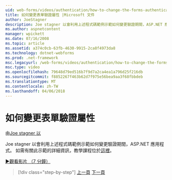 ```yaml
---
uid: web-forms/videos/authentication/how-to-change-the-forms-authentication-properties
title: 如何變更表單驗證屬性 |Microsoft 文件
author: JoeStagner
description: Joe stagner 以會利用上述程式碼範例示範如何變更驗證期間，ASP.NET 應用程式。 如需有關第的詳細資訊...
ms.author: aspnetcontent
manager: wpickett
ms.date: 07/16/2008
ms.topic: article
ms.assetid: a374c0cb-63fb-4630-9915-2ca8f4973da8
ms.technology: dotnet-webforms
ms.prod: .net-framework
msc.legacyurl: /web-forms/videos/authentication/how-to-change-the-forms-authentication-properties
msc.type: video
ms.openlocfilehash: 79648d79ed516b7f9d7a2ca4ea1a796d25f216db
ms.sourcegitcommit: f8852267f463b62d7f975e56bea9aa3f68fbbdeb
ms.translationtype: MT
ms.contentlocale: zh-TW
ms.lasthandoff: 04/06/2018
---
```

<a name="how-to-change-the-forms-authentication-properties"></a>如何變更表單驗證屬性
====================
由[Joe stagner 以](https://github.com/JoeStagner)

Joe stagner 以會利用上述程式碼範例示範如何變更驗證期間，ASP.NET 應用程式。 如需有關此示範的詳細資訊，教學課程位於[這裡](../../overview/older-versions-security/introduction/forms-authentication-configuration-and-advanced-topics-vb.md)。

[&#9654;觀看影片 （7 分鐘）](https://channel9.msdn.com/Blogs/ASP-NET-Site-Videos/how-to-change-the-forms-authentication-properties)

> [!div class="step-by-step"]
> [上一頁](using-basic-forms-authentication-in-aspnet.md)
> [下一頁](how-to-setup-and-use-cookie-less-authentication-in-an-aspnet-application.md)
